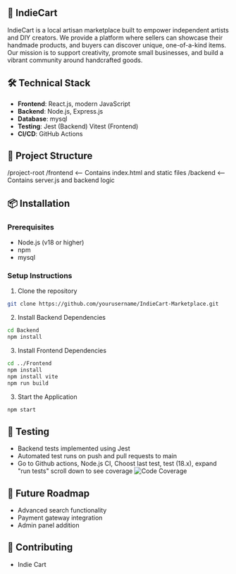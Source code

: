 ## 🚀 IndieCart 

IndieCart is a local artisan marketplace built to empower independent artists and DIY creators. We provide a platform where sellers can showcase their handmade products, and buyers can discover unique, one-of-a-kind items. Our mission is to support creativity, promote small businesses, and build a vibrant community around handcrafted goods.

## 🛠 Technical Stack
- **Frontend**: React.js, modern JavaScript
- **Backend**: Node.js, Express.js
- **Database**: mysql
- **Testing**: Jest (Backend) Vitest (Frontend)
- **CI/CD**: GitHub Actions

## 📁 Project Structure
/project-root
  /frontend         <-- Contains index.html and static files
  /backend          <-- Contains server.js and backend logic

## 📦 Installation

### Prerequisites
- Node.js (v18 or higher)
- npm 
- mysql

### Setup Instructions
1. Clone the repository
```bash
git clone https://github.com/yourusername/IndieCart-Marketplace.git
```
2. Install Backend Dependencies
```bash
cd Backend
npm install
```
3. Install Frontend Dependencies
```bash
cd ../Frontend
npm install
npm install vite
npm run build
```

3. Start the Application
```bash
npm start 
```
## 🧪 Testing
- Backend tests implemented using Jest
- Automated test runs on push and pull requests to main
- Go to Github actions, Node.js CI, Choost last test, test (18.x), expand "run tests" scroll down to see coverage
![Code Coverage](https://img.shields.io/badge/coverage-67.5%25-brightgreen)

## 🎯 Future Roadmap

- Advanced search functionality
- Payment gateway integration
- Admin panel addition

## 🤝 Contributing

- Indie Cart 